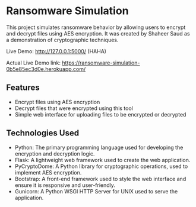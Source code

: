 # Ransomware Simulation

This project simulates ransomware behavior by allowing users to encrypt and decrypt files using AES encryption. It was created by Shaheer Saud as a demonstration of cryptographic techniques.


Live Demo: http://127.0.0.1:5000/ (HAHA)

Actual Live Demo link: https://ransomware-simulation-0b5e85ec3d0e.herokuapp.com/

## Features

- Encrypt files using AES encryption
- Decrypt files that were encrypted using this tool
- Simple web interface for uploading files to be encrypted or decrypted

## Technologies Used

- Python: The primary programming language used for developing the encryption and decryption logic.
- Flask: A lightweight web framework used to create the web application.
- PyCryptoDome: A Python library for cryptographic operations, used to implement AES encryption.
- Bootstrap: A front-end framework used to style the web interface and ensure it is responsive and user-friendly.
- Gunicorn: A Python WSGI HTTP Server for UNIX used to serve the application.
